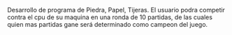 Desarrollo de programa de Piedra, Papel, Tijeras.
El usuario podra competir contra el cpu de su maquina en una ronda de 
10 partidas, de las cuales quien mas partidas gane será determinado como
campeon del juego.